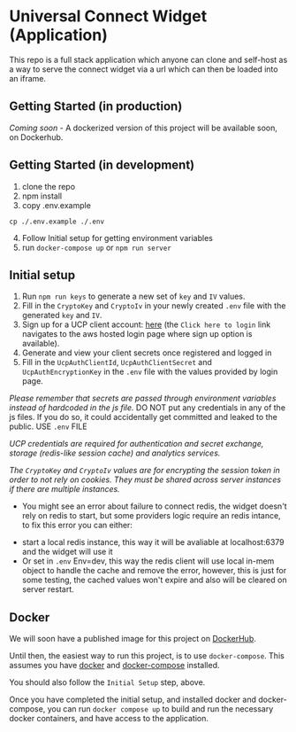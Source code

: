 # Universal Connect Widget (Application)

This repo is a full stack application which anyone can clone and self-host as a way to serve the connect widget via a url which can then be loaded into an iframe.

## Getting Started (in production)

*Coming soon* - A dockerized version of this project will be available soon, on Dockerhub.

## Getting Started (in development)
1. clone the repo
2. npm install
3. copy .env.example

```
cp ./.env.example ./.env
```

4. Follow Initial setup for getting environment variables
5. run `docker-compose up` or `npm run server`

## Initial setup
1. Run `npm run keys` to generate a new set of `key` and `IV` values.
2. Fill in the `CryptoKey` and `CryptoIv` in your newly created `.env` file with the generated `key` and `IV`.
3. Sign up for a UCP client account: [here](https://login.universalconnectproject.org/) (the `Click here to login` link navigates to the aws hosted login page where sign up option is available).
4. Generate and view your client secrets once registered and logged in
5. Fill in the `UcpAuthClientId`, `UcpAuthClientSecret` and `UcpAuthEncryptionKey` in the `.env` file with the values provided by login page.

*Please remember that secrets are passed through environment variables instead of hardcoded in the js file.*
DO NOT put any credentials in any of the js files. If you do so, it could accidentally get committed and leaked to the public.
USE `.env` FILE

*UCP credentials are required for authentication and secret exchange, storage (redis-like session cache) and analytics services.*

*The `CryptoKey` and `CryptoIv` values are for encrypting the session token in order to not rely on cookies. They must be shared across server instances if there are multiple instances.*

* You might see an error about failure to connect redis, the widget doesn't rely on redis to start, but some providers logic require an redis intance, to fix this error you can either: 
- start a local redis instance, this way it will be avaliable at localhost:6379 and the widget will use it
- Or set in `.env` Env=dev, this way the redis client will use local in-mem object to handle the cache and remove the error, however, this is just for some testing, the cached values won't expire and also will be cleared on server restart. 

## Docker

We will soon have a published image for this project on [DockerHub](https://hub.docker.com).

Until then, the easiest way to run this project, is to use `docker-compose`. This assumes you have [docker](https://docs.docker.com/get-docker/) and [docker-compose](https://docs.docker.com/compose/install/) installed.

You should also follow the `Initial Setup` step, above. 

Once you have completed the initial setup, and installed docker and docker-compose, you can run `docker compose up` to build and run the necessary docker containers, and have access to the application. 